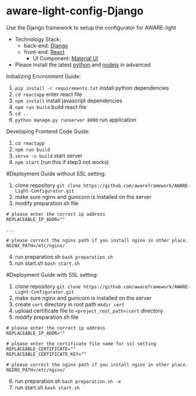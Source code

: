 # aware-light-config-Django
Use the Django framework to setup the configurator for AWARE-light

* Technology Stack:
  * back-end: [Django](https://www.djangoproject.com/)
  * front-end: [React](https://reactjs.org/)
    * UI Component: [Material UI](https://mui.com/)
* Please install the latest [python](https://www.python.org/downloads/) and [nodejs](https://nodejs.org/en/) in advanced


Initializing Environment Guide:
1. `pip install -r requirements.txt` install python dependencies
2. `cd reactapp` enter react file
3. `npm install` install javascript dependencies
4. `npm run build` build react file
5. `cd ..` 
6. `python manage.py runserver 8000` run application

Developing Frontend Code Guide:
1. `cd reactapp` 
2. `npm run build`
3. `serve -s build` start server
4. `npm start` (run this if step3 not works)


#Deployment Guide without SSL setting:
1. clone repository 
`git clone https://github.com/awareframework/AWARE-Light-Configurator.git`
2. make sure nginx and gunicorn is installed on the server
3. modify preparation.sh file
```
# please enter the correct ip address
REPLACEABLE_IP_ADDR=""

...

# please correct the nginx path if you install nginx in other place.
NGINX_PATH=/etc/nginx/
```
4. run preparation.sh `bash preparation.sh`
5. run start.sh `bash start.sh`


#Deployment Guide with SSL setting:
1. clone repository 
`git clone https://github.com/awareframework/AWARE-Light-Configurator.git`
2. make sure nginx and gunicorn is installed on the server
3. create `cert` directory in root path `mkdir cert`
4. upload certificate file to `<project_root_path>/cert` directory
5. modify preparation.sh file
```
# please enter the correct ip address
REPLACEABLE_IP_ADDR=""

# please enter the certificate file name for ssl setting
REPLACEABLE_CERTIFICATE=""
REPLACEABLE_CERTIFICATE_KEY=""

# please correct the nginx path if you install nginx in other place.
NGINX_PATH=/etc/nginx/
```
6. run preparation.sh `bash preparation.sh -e`
7. run start.sh `bash start.sh`
